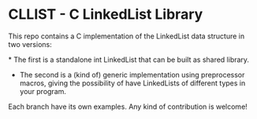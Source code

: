 # CLLIST - C LinkedList Library
<p>This repo contains a C implementation of the LinkedList data structure in two versions:</p>
* The first is a standalone int LinkedList that can be built as shared library.

* The second is a (kind of) generic implementation using preprocessor macros, giving the possibility of have LinkedLists of different types in your program.

<p>Each branch have its own examples. Any kind of contribution is welcome!</p>
